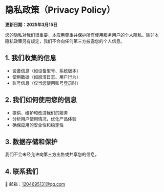 # 隐私政策（Privacy Policy）

**更新日期：2025年3月15日**

您的隐私对我们很重要。本应用尊重并保护所有使用服务用户的个人隐私。除非本隐私政策另有规定，我们不会向任何第三方披露您的个人信息。

## 1. 我们收集的信息
- 设备信息（如设备型号、系统版本）
- 使用数据（如崩溃日志、用户行为）
- 账号信息（仅当您使用账号登录时）

## 2. 我们如何使用您的信息
- 提供、维护和改进我们的服务
- 分析用户使用情况，优化产品体验
- 确保应用的安全性和稳定性

## 3. 数据存储和保护
我们不会未经允许向第三方出售或共享您的信息。

## 4. 联系我们
📧 邮箱：1204695131@qq.com
